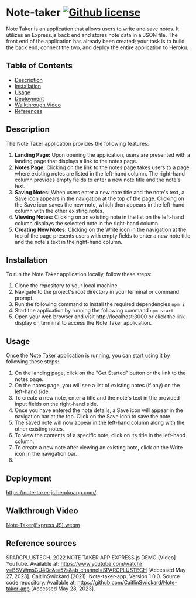 # Note-taker    [![Github license](https://img.shields.io/badge/license-MIT-blue.svg)](https://opensource.org/licenses/MIT)

Note Taker is an application that allows users to write and save notes. It utilizes an Express.js back end and stores note data in a JSON file. The front end of the application has already been created; your task is to build the back end, connect the two, and deploy the entire application to Heroku.

## Table of Contents
* [Description](#description)
* [Installation](#installation)
* [Usage](#usage)
* [Deployment](#deployment)
* [Walkthrough Video](#walkthroughvideo)  
* [References](referencesources)

## Description
The Note Taker application provides the following features:

1. **Landing Page:** Upon opening the application, users are presented with a landing page that displays a link to the notes page.
2. **Notes Page:** Clicking on the link to the notes page takes users to a page where existing notes are listed in the left-hand column. The right-hand column provides empty fields to enter a new note title and the note's text.
3. **Saving Notes:** When users enter a new note title and the note's text, a Save icon appears in the navigation at the top of the page. Clicking on the Save icon saves the new note, which then appears in the left-hand column with the other existing notes.
4. **Viewing Notes:** Clicking on an existing note in the list on the left-hand column displays the selected note in the right-hand column.
5. **Creating New Notes:** Clicking on the Write icon in the navigation at the top of the page presents users with empty fields to enter a new note title and the note's text in the right-hand column.

## Installation
To run the Note Taker application locally, follow these steps:

1. Clone the repository to your local machine.
2. Navigate to the project's root directory in your terminal or command prompt.
3. Run the following command to install the required dependencies
`npm i`
4. Start the application by running the following command
`npm start`
5. Open your web browser and visit http://localhost:3000 or click the link display on terminal to access the Note Taker application.

## Usage
Once the Note Taker application is running, you can start using it by following these steps:

1. On the landing page, click on the "Get Started" button or the link to the notes page.
2. On the notes page, you will see a list of existing notes (if any) on the left-hand side.
3. To create a new note, enter a title and the note's text in the provided input fields on the right-hand side.
4. Once you have entered the note details, a Save icon will appear in the navigation bar at the top. Click on the Save icon to save the note.
5. The saved note will now appear in the left-hand column along with the other existing notes.
6. To view the contents of a specific note, click on its title in the left-hand column.
7. To create a new note after viewing an existing note, click on the Write icon in the navigation bar.
8. 
## Deployment
https://note-taker-js.herokuapp.com/

## Walkthrough Video 
[Note-Taker(Express JS).webm](https://github.com/JessFarron/note-taker/assets/126412050/af75f566-c290-4acc-867d-8d1de45ad631)

## Reference sources
SPARCPLUSTECH. 2022 NOTE TAKER APP EXPRESS.js DEMO [Video] YouTube. Available at: https://www.youtube.com/watch?v=BSVWmsGU4Dc&t=57s&ab_channel=SPARCPLUSTECH [Accessed May 27, 2023].
CaitlinSwickard (2021). Note-taker-app. Version 1.0.0. Source code repository. Available at: https://github.com/CaitlinSwickard/Note-taker-app [Accessed May 28, 2023].
